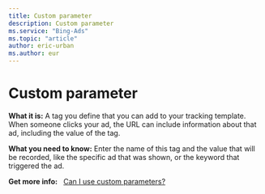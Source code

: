 ```yaml
---
title: Custom parameter
description: Custom parameter
ms.service: "Bing-Ads"
ms.topic: "article"
author: eric-urban
ms.author: eur
---
```


# Custom parameter

**What it is:**   A tag you define that you can add to your tracking template. When someone clicks your ad, the URL can include information about that ad, including the value of the tag.

**What you need to know:**   Enter the name of this tag and the value that will be recorded, like the specific ad that was shown, or the keyword that triggered the ad.

**Get more info:** &nbsp;    [Can I use custom parameters?](../hlp_BA_CONC_UpgradeURL_TrackTemplateCustomParam.md)


